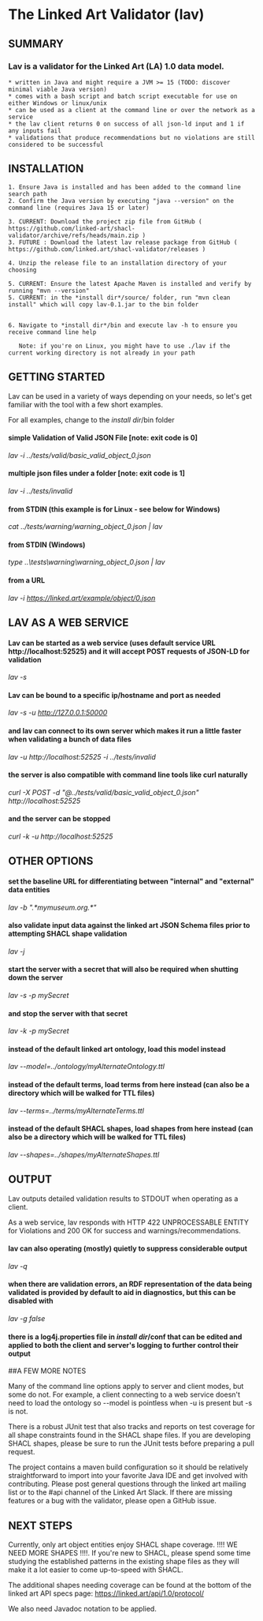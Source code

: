 # The Linked Art Validator (lav)

## SUMMARY

### Lav is a validator for the Linked Art (LA) 1.0 data model.  

    * written in Java and might require a JVM >= 15 (TODO: discover minimal viable Java version)
    * comes with a bash script and batch script executable for use on either Windows or linux/unix
    * can be used as a client at the command line or over the network as a service
    * the lav client returns 0 on success of all json-ld input and 1 if any inputs fail
    * validations that produce recommendations but no violations are still considered to be successful


## INSTALLATION

    1. Ensure Java is installed and has been added to the command line search path
    2. Confirm the Java version by executing "java --version" on the command line (requires Java 15 or later)

    3. CURRENT: Download the project zip file from GitHub ( https://github.com/linked-art/shacl-validator/archive/refs/heads/main.zip )
    3. FUTURE : Download the latest lav release package from GitHub ( https://github.com/linked.art/shacl-validator/releases )

    4. Unzip the release file to an installation directory of your choosing 

    5. CURRENT: Ensure the latest Apache Maven is installed and verify by running "mvn --version"
    5. CURRENT: in the *install dir*/source/ folder, run "mvn clean install" which will copy lav-0.1.jar to the bin folder


    6. Navigate to *install dir*/bin and execute lav -h to ensure you receive command line help

       Note: if you're on Linux, you might have to use ./lav if the current working directory is not already in your path


## GETTING STARTED 

Lav can be used in a variety of ways depending on your needs, so let's get familiar with the tool with a few short examples.

For all examples, change to the *install dir*/bin folder 

#### simple Validation of Valid JSON File [note: exit code is 0]
*lav -i ../tests/valid/basic_valid_object_0.json*

#### multiple json files under a folder [note: exit code is 1]
*lav -i ../tests/invalid*

#### from STDIN (this example is for Linux - see below for Windows) 
*cat ../tests/warning/warning_object_0.json | lav*

#### from STDIN (Windows)
*type ..\tests\warning\warning_object_0.json | lav*

#### from a URL
*lav -i https://linked.art/example/object/0.json*


## LAV AS A WEB SERVICE

#### Lav can be started as a web service (uses default service URL http://localhost:52525) and it will accept POST requests of JSON-LD for validation
*lav -s*

#### Lav can be bound to a specific ip/hostname and port as needed
*lav -s -u http://127.0.0.1:50000*

#### and lav can connect to its own server which makes it run a little faster when validating a bunch of data files 
*lav -u http://localhost:52525 -i ../tests/invalid*

#### the server is also compatible with command line tools like curl naturally
*curl -X POST -d "@../tests/valid/basic_valid_object_0.json" http://localhost:52525*

#### and the server can be stopped
*curl -k -u http://localhost:52525*


## OTHER OPTIONS

#### set the baseline URL for differentiating between "internal" and "external" data entities
*lav -b ".\*mymuseum\.org.\*"*

#### also validate input data against the linked art JSON Schema files prior to attempting SHACL shape validation
*lav -j*

#### start the server with a secret that will also be required when shutting down the server 
*lav -s -p mySecret*

#### and stop the server with that secret
*lav -k -p mySecret*

#### instead of the default linked art ontology, load this model instead
*lav --model=../ontology/myAlternateOntology.ttl*

#### instead of the default terms, load terms from here instead (can also be a directory which will be walked for TTL files)
*lav --terms=../terms/myAlternateTerms.ttl*

#### instead of the default SHACL shapes, load shapes from here instead (can also be a directory which will be walked for TTL files)
*lav --shapes=../shapes/myAlternateShapes.ttl*


## OUTPUT

Lav outputs detailed validation results to STDOUT when operating as a client.

As a web service, lav responds with HTTP 422 UNPROCESSABLE ENTITY for Violations and 200 OK for success and warnings/recommendations.

#### lav can also operating (mostly) quietly to suppress considerable output
*lav -q*

#### when there are validation errors, an RDF representation of the data being validated is provided by default to aid in diagnostics, but this can be disabled with
*lav -g false*

#### there is a log4j.properties file in *install dir*/conf that can be edited and applied to both the client and server's logging to further control their output



##A FEW MORE NOTES

Many of the command line options apply to server and client modes, but some do not.  For example, a client connecting to a web service doesn't need to load the ontology so --model is pointless when -u is present but -s is not. 

There is a robust JUnit test that also tracks and reports on test coverage for all shape constraints found in the SHACL shape files. If you are developing SHACL shapes, please be sure to run the JUnit tests before preparing a pull request.

The project contains a maven build configuration so it should be relatively straightforward to import into your favorite Java IDE and get involved with contributing.  Please post general questions through the linked art mailing list or to the #api channel of the Linked Art Slack.  If there are missing features or a bug with the validator, please open a GitHub issue.


## NEXT STEPS

Currently, only art object entities enjoy SHACL shape coverage.  !!!! WE NEED MORE SHAPES !!!!.  If you're new to SHACL, please spend some time studying the established patterns in the existing shape files as they will make it a lot easier to come up-to-speed with SHACL.

The additional shapes needing coverage can be found at the bottom of the linked art API specs page: https://linked.art/api/1.0/protocol/

We also need Javadoc notation to be applied.







